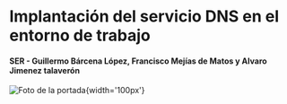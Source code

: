 # **Implantación del servicio DNS en el entorno de trabajo**
#### **SER - Guillermo Bárcena López, Francisco Mejías de Matos y Alvaro Jimenez talaverón**
![Foto de la portada](https://github.com/guillermo2005200/ProyectoSR-BLG-2223/blob/main/imagenes/download%20(6).jpeg){width='100px'}

